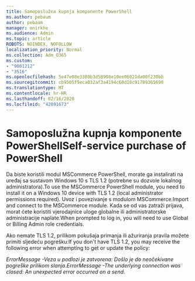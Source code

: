 ```yaml
---
title: Samoposlužna kupnja komponente PowerShell
ms.author: pebaum
author: pebaum
manager: mnirkhe
ms.audience: Admin
ms.topic: article
ROBOTS: NOINDEX, NOFOLLOW
localization_priority: Normal
ms.collection: Adm_O365
ms.custom:
- "9001212"
- "3516"
ms.openlocfilehash: 5e47e08e3309b3d58908e10ee06021da00f230bb
ms.sourcegitcommit: cb9505f9eca032af3a4194c68d18c91789365690
ms.translationtype: MT
ms.contentlocale: hr-HR
ms.lasthandoff: 02/16/2020
ms.locfileid: "42091673"
---
```

# <a name="self-service-purchase-of-powershell"></a><span data-ttu-id="ee5d5-102">Samoposlužna kupnja komponente PowerShell</span><span class="sxs-lookup"><span data-stu-id="ee5d5-102">Self-service purchase of PowerShell</span></span>

<span data-ttu-id="ee5d5-103">Da biste koristili modul MSCommerce PowerShell, morate ga instalirati na uređaj sa sustavom Windows 10 s TLS 1.2 (potrebne su dozvole lokalnog administratora).</span><span class="sxs-lookup"><span data-stu-id="ee5d5-103">To use the MSCommerce PowerShell module, you need to install it on a Windows 10 device with TLS 1.2 (local administrator permissions required).</span></span>  <span data-ttu-id="ee5d5-104">Uvoz i povezivanje s modulom MSCommerce.</span><span class="sxs-lookup"><span data-stu-id="ee5d5-104">Import and connect to the MSCommerce module.</span></span>  <span data-ttu-id="ee5d5-105">Kada se od vas zatraži prijava, morat ćete koristiti vjerodajnice uloge globalne ili administratorske administracije naplate.</span><span class="sxs-lookup"><span data-stu-id="ee5d5-105">When prompted to log in, you will need to use Global or Billing Admin role credentials.</span></span>  

<span data-ttu-id="ee5d5-106">Ako nemate TLS 1.2, prilikom pokušaja primanja ili ažuriranja pravila možete primiti sljedeću pogrešku:</span><span class="sxs-lookup"><span data-stu-id="ee5d5-106">If you don't have TLS 1.2, you may receive the following error when attempting to get or update the policy:</span></span>

<span data-ttu-id="ee5d5-107">*ErrorMessage -Veza u podlozi je zatvorena: Došlo je do neočekivane pogreške prilikom slanja*.</span><span class="sxs-lookup"><span data-stu-id="ee5d5-107">*ErrorMessage -The underlying connection was closed: An unexpected error occurred on a send*.</span></span>



